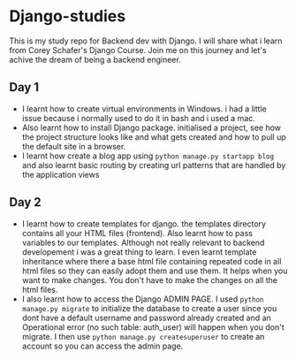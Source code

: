 # Django-studies

This is my study repo for Backend dev with Django. I will share what i learn from Corey Schafer's Django Course. Join me on this journey and let's achive the dream of being a backend engineer. 


## Day 1 

- I learnt how to create virtual environments in Windows. i had a little issue because i normally used to do it in bash and i used a mac. 
- Also learnt how to install Django package. initialised a project, see how the project structure looks like and what gets created and how to pull up the default site in a browser. 
- I learnt how create a blog app using `python manage.py startapp blog` and also learnt basic routing by creating url patterns that are handled by the application views

## Day 2 
- I learnt how to create templates for django. the templates directory contains all your HTML files (frontend). Also learnt how to pass variables to our templates. Although not really relevant to backend developement i was a great thing to learn. I even learnt template inheritance where there a base html file containing repeated code in all html files so they can easily adopt them and use them. It helps when you want to make changes. You don't have to make the changes on all the html files.  
- I also learnt how to access the Django ADMIN PAGE. I used   `python manage.py migrate` to initialize the database to create a user since you dont have a default username and password already created and an Operational error (no such table: auth_user) will happen when you don't migrate. I then use `python manage.py createsuperuser` to create an account so you can access the admin page. 